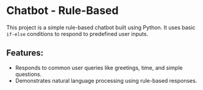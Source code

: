 # Chatbot - Rule-Based

This project is a simple rule-based chatbot built using Python. It uses basic `if-else` conditions to respond to predefined user inputs.

## Features:
- Responds to common user queries like greetings, time, and simple questions.
- Demonstrates natural language processing using rule-based responses.
